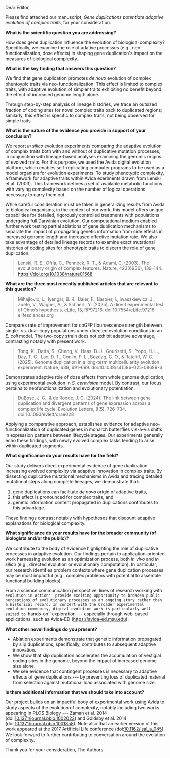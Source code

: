 Dear Editor,

Please find attached our manuscript, *Gene duplications potentiate adaptive evolution of complex traits*, for your consideration.

**What is the scientific question you are addressing?**

How does gene duplication influence the evolution of biological complexity?
Specifically, we examine the role of adative processes (e.g., neo-functionalization, dose effects) in shaping gene duplication's impact on the measures of biological complexity.

**What is the key finding that answers this question?**

We find that gene duplication promotes *de novo* evolution of complex phentoypic traits via neo-functionalization.
This effect is limited to complex traits, with adaptive evolution of simpler traits exhibiting no benefit beyond the effect of increased genome length alone.
<!-- We find the adaptive benefit of gene duplication to be strongest in enabling adaptive evolution of complex, rather than simple, traits. -->
Through step-by-step analysis of lineage histories, we trace an outsized fraction of coding sites for novel complex traits back to duplicated regions; similarly, this effect is specific to complex traits, not being observed for simple traits.

**What is the nature of the evidence you provide in support of your conclusion?**

We report *in silico* evolution experiments comparing the adaptive evolution of complex traits both with and without of duplicative mutation processes, in conjunction with lineage-based analyses examining the genomic origins of evolved traits.
For this purpose, we used the Avida digital evolution platform, which enables self-replicating computer programs to be used as a model organism for evolution experiments.
To study phenotypic complexity, a framework for adaptive traits within Avida exeriments drawn from Lenski et al. (2003).
This framework defines a set of available metabolic functions with varying complexity based on the number of logical operations necessary to carry them out.

While careful consideration must be taken in generalizing results from Avida to biological organisms, in the context of our work, this model offers unique capabilities for detailed, rigorously controlled treatments with populations undergoing full Darwinian evolution.
Our computational medium enabled further work testing partial ablations of gene duplication mechanisms to separate the impact of propagating genetic information from side effects in increased genome length and increased effective mutation rate.
We also take advantage of detailed lineage records to examine exact mutational histories of coding sites for phenotypic traits to discern the role of gene duplication.

> Lenski, R. E., Ofria, C., Pennock, R. T., & Adami, C. (2003). The evolutionary origin of complex features. Nature, 423(6936), 139–144. https://doi.org/10.1038/nature01568

**What are the three most recently published articles that are relevant to this question?**

> Mihajlovic, L., Iyengar, B. R., Baier, F., Barbier, I., Iwaszkiewicz, J., Zoete, V., Wagner, A., & Schaerli, Y. (2025). A direct experimental test of Ohno’s hypothesis. eLife, 13, RP97216. doi:10.7554/eLife.97216
elifesciences.org

Compares rate of improvement for coGFP floursescence strength between single- vs. dual-copy populations under directed evolution conditions in an *E. coli* model.
The two-copy strain does not exhibit adaptive advantage, contrasting notably with present work.

> Tong, K., Datta, S., Cheng, V., Haas, D. J., Gourisetti, S., Yopp, H. L., Day, T. C., Lac, D. T., Conlin, P. L., Bozdag, G. O., & Ratcliff, W. C. (2025). Genome duplication in a long-term multicellularity evolution experiment. Nature, 639, 691–699. doi:10.1038/s41586-025-08689-6

Demonstrates adaptive role of dose effects from whole genome duplication, using experimental evolution in *S. cerevisiae* model.
By contrast, our focus pertains to neofunctionalization and evolutionary potentiation.

> DuBose, J. G., & de Roode, J. C. (2024). The link between gene duplication and divergent patterns of gene expression across a complex life cycle. Evolution Letters, 8(5), 726–734. doi:10.1093/evlett/qrae028

Applying a comparative approach, establishes evidence for adaptive neo-functionalization of duplicated genes in monarch butterflies vis-a-vis shifts in expression patterns between lifecycle stages.
Our experiments generally echo these findings, with newly evolved complex tasks tending to arise within duplicated segments.

**What significance do your results have for the field?**

Our study delivers direct experimental evidence of gene duplication increasing evolved complexity via adaptive innovation in complex traits.
By dissecting duplicative mutational mechanisms in Avida and tracing detailed mutational steps along complete lineages, we demonstrate that:
1. gene duplications can facilitate *de novo* origin of adaptive traits,
2. this effect is pronounced for complex traits, and
3. genetic information content propagated in duplications contributes to this advantage.

These findings contrast notably with hypotheses that discount adaptive explanations for biological complexity.
<!-- As such, this work provides a cornerstone complementary to comparative approaches in natural history. -->

**What significance do your results have for the broader community (of biologists and/or the public)?**

We contribute to the body of evidence highlighting the role of duplicative processes in adaptive evolution.
Our findings pertain to application-oriented work harnessing evolution as an optimization process, both *in vivo* and *in silico* (e.g., directed evolution or evolutionary computation).
In particular, our research identifies problem contexts where gene duplication processes may be most impactful (e.g., complex problems with potential to assemble functional building blocks).

From a science communication perspective, lines of research working with ``evolution in action'' provide exciting opportunity to broaden public perceptions of evolutionary processes as an ongoing story rather than a historical record.
In concert with the broader experimental evolution community, digital evolution work is particularly well-suited to ``hands-on'' exploration --- especially through web-based applications, such as Avida-ED (<https://avida-ed.msu.edu>).

**What other novel findings do you present?**

- Ablation experiments demonstrate that genetic information propagated by slip duplications, specifically, contributes to subsequent adaptive innovation.
- We show that slip duplication accelerates the accumulation of vestigial coding sites in the genome, beyond the impact of increased genome size alone.
- We see evidence that contingent processes is necessary to adaptive effects of gene duplications --- by preventing loss of duplicated material from selection against mutational load associated with genome size.

**Is there additional information that we should take into account?**

Our project builds on an impactful body of experimental work using Avida to study aspects of the evolution of complexity, notably including two works appearing in PLOS Biology --- Zaman et al. 2014 (doi:[10.1371/journal.pbio.1002023](https://doi.org/10.1371/journal.pbio.1002023)) and Goldsby et al. 2014 (doi:[10.1371/journal.pbio.1001858](https://doi.org/10.1371/journal.pbio.1001858)).
Note also that an earlier version of this work appeared at the 2017 Artificial Life conference (doi:[10.1162/isal_a_045](https://doi.org/10.1162/isal_a_045)).
We look forward to further contributing to conversation around the evolution of complexity.

Thank you for your consideration,
The Authors
